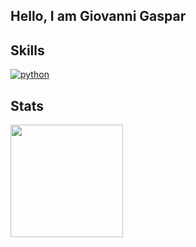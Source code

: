 ## Hello, I am Giovanni Gaspar

## Skills
[![python](https://img.shields.io/badge/python-★★-lightgrey?labelColor=3776AB&logo=Python&style=flat_square&logoColor=white)](https://www.python.org/)

## Stats
<div>
  <a href="https://github.com/giovannigaspar">
  <img height="180em" src="https://github-readme-stats.vercel.app/api?username=giovannigaspar&show_icons=true&theme=tokyonight&include_all_commits=true&count_private=true"/>
</div>
